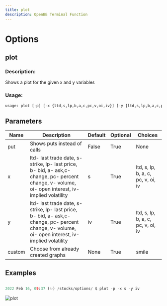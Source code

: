```yaml
---
title: plot
description: OpenBB Terminal Function
---
```


# Options

## plot

### Description: 

Shows a plot for the given x and y variables

### Usage: 
```python
usage: plot [-p] [-x {ltd,s,lp,b,a,c,pc,v,oi,iv}] [-y {ltd,s,lp,b,a,c,pc,v,oi,iv}] [-c {smile}]
```

## Parameters

| Name | Description | Default | Optional | Choices |
| ---- | ----------- | ------- | -------- | ------- |
| put | Shows puts instead of calls | False | True | None |
| x | ltd- last trade date, s- strike, lp- last price, b- bid, a- ask,c- change, pc- percent change, v- volume, oi- open interest, iv- implied volatility | s | True | ltd, s, lp, b, a, c, pc, v, oi, iv |
| y | ltd- last trade date, s- strike, lp- last price, b- bid, a- ask,c- change, pc- percent change, v- volume, oi- open interest, iv- implied volatility | iv | True | ltd, s, lp, b, a, c, pc, v, oi, iv |
| custom | Choose from already created graphs | None | True | smile |


## Examples

```python

2022 Feb 16, 09:37 (✨) /stocks/options/ $ plot -p -x s -y iv

```

![plot](https://user-images.githubusercontent.com/46355364/154287325-97de8945-a44c-418d-9e88-5123ee70469f.png)


